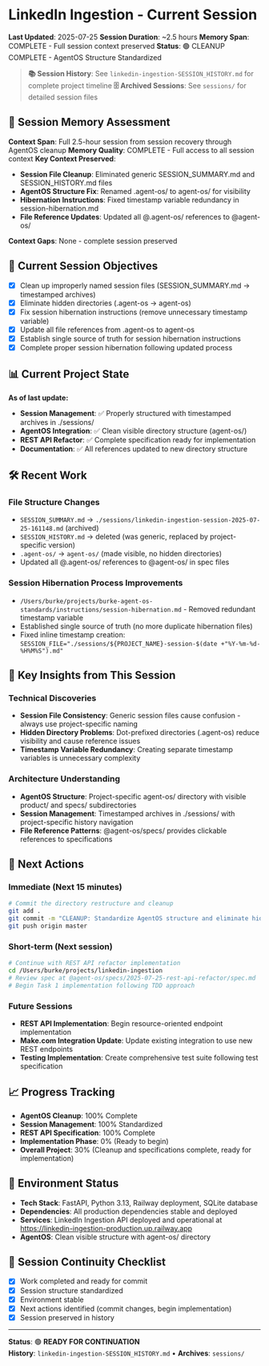 # LinkedIn Ingestion - Current Session
**Last Updated**: 2025-07-25
**Session Duration**: ~2.5 hours
**Memory Span**: COMPLETE - Full session context preserved
**Status**: 🟢 CLEANUP COMPLETE - AgentOS Structure Standardized

> **📚 Session History**: See `linkedin-ingestion-SESSION_HISTORY.md` for complete project timeline
> **🗄️ Archived Sessions**: See `sessions/` for detailed session files

## 🧠 **Session Memory Assessment**
**Context Span**: Full 2.5-hour session from session recovery through AgentOS cleanup
**Memory Quality**: COMPLETE - Full access to all session context
**Key Context Preserved**:
- **Session File Cleanup**: Eliminated generic SESSION_SUMMARY.md and SESSION_HISTORY.md files
- **AgentOS Structure Fix**: Renamed .agent-os/ to agent-os/ for visibility
- **Hibernation Instructions**: Fixed timestamp variable redundancy in session-hibernation.md
- **File Reference Updates**: Updated all @.agent-os/ references to @agent-os/

**Context Gaps**: None - complete session preserved

## 🎯 **Current Session Objectives**
- [x] Clean up improperly named session files (SESSION_SUMMARY.md → timestamped archives)
- [x] Eliminate hidden directories (.agent-os → agent-os)
- [x] Fix session hibernation instructions (remove unnecessary timestamp variable)
- [x] Update all file references from .agent-os to agent-os
- [x] Establish single source of truth for session hibernation instructions
- [x] Complete proper session hibernation following updated process

## 📊 **Current Project State**
**As of last update:**
- **Session Management**: ✅ Properly structured with timestamped archives in ./sessions/
- **AgentOS Integration**: ✅ Clean visible directory structure (agent-os/)
- **REST API Refactor**: ✅ Complete specification ready for implementation  
- **Documentation**: ✅ All references updated to new directory structure

## 🛠️ **Recent Work**

### File Structure Changes
- `SESSION_SUMMARY.md` → `./sessions/linkedin-ingestion-session-2025-07-25-161148.md` (archived)
- `SESSION_HISTORY.md` → deleted (was generic, replaced by project-specific version)
- `.agent-os/` → `agent-os/` (made visible, no hidden directories)
- Updated all @.agent-os/ references to @agent-os/ in spec files

### Session Hibernation Process Improvements
- `/Users/burke/projects/burke-agent-os-standards/instructions/session-hibernation.md` - Removed redundant timestamp variable
- Established single source of truth (no more duplicate hibernation files)
- Fixed inline timestamp creation: `SESSION_FILE="./sessions/${PROJECT_NAME}-session-$(date +"%Y-%m-%d-%H%M%S").md"`

## 🧠 **Key Insights from This Session**

### Technical Discoveries
- **Session File Consistency**: Generic session files cause confusion - always use project-specific naming
- **Hidden Directory Problems**: Dot-prefixed directories (.agent-os) reduce visibility and cause reference issues
- **Timestamp Variable Redundancy**: Creating separate timestamp variables is unnecessary complexity

### Architecture Understanding
- **AgentOS Structure**: Project-specific agent-os/ directory with visible product/ and specs/ subdirectories
- **Session Management**: Timestamped archives in ./sessions/ with project-specific history navigation
- **File Reference Patterns**: @agent-os/specs/ provides clickable references to specifications

## 🚀 **Next Actions**

### Immediate (Next 15 minutes)
```bash
# Commit the directory restructure and cleanup
git add .
git commit -m "CLEANUP: Standardize AgentOS structure and eliminate hidden directories"
git push origin master
```

### Short-term (Next session)
```bash
# Continue with REST API refactor implementation
cd /Users/burke/projects/linkedin-ingestion
# Review spec at @agent-os/specs/2025-07-25-rest-api-refactor/spec.md
# Begin Task 1 implementation following TDD approach
```

### Future Sessions
- **REST API Implementation**: Begin resource-oriented endpoint implementation
- **Make.com Integration Update**: Update existing integration to use new REST endpoints
- **Testing Implementation**: Create comprehensive test suite following test specification

## 📈 **Progress Tracking**
- **AgentOS Cleanup**: 100% Complete
- **Session Management**: 100% Standardized  
- **REST API Specification**: 100% Complete
- **Implementation Phase**: 0% (Ready to begin)
- **Overall Project**: 30% (Cleanup and specifications complete, ready for implementation)

## 🔧 **Environment Status**
- **Tech Stack**: FastAPI, Python 3.13, Railway deployment, SQLite database
- **Dependencies**: All production dependencies stable and deployed
- **Services**: LinkedIn Ingestion API deployed and operational at https://linkedin-ingestion-production.up.railway.app
- **AgentOS**: Clean visible structure with agent-os/ directory

## 🔄 **Session Continuity Checklist**
- [x] Work completed and ready for commit
- [x] Session structure standardized 
- [x] Environment stable
- [x] Next actions identified (commit changes, begin implementation)
- [x] Session preserved in history

---
**Status**: 🟢 **READY FOR CONTINUATION**  
**History**: `linkedin-ingestion-SESSION_HISTORY.md` • **Archives**: `sessions/`
